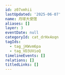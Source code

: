 ```yaml
---
id: z07xmhii
lastUpdated: '2025-06-07'
name: 月球大使馆
aliases: []
layer: 3
eventDate: null
categoryId: cat_drHx4oqn
tagIds:
  - tag_jKWvm6pa
  - tag_VD3UVioQ
timelineEvents: []
relations: []
titledLinks: []
---
```


